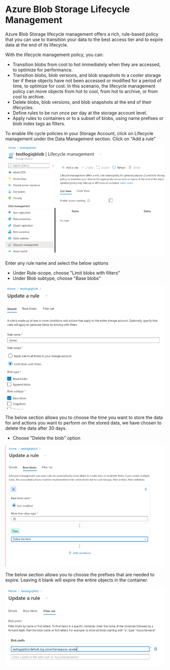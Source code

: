 # Azure Blob Storage Lifecycle Management

Azure Blob Storage lifecycle management offers a rich, rule-based policy that you can use to transition your data to the best access tier and to expire data at the end of its lifecycle.

With the lifecycle management policy, you can:

* Transition blobs from cool to hot immediately when they are accessed, to optimize for performance.
* Transition blobs, blob versions, and blob snapshots to a cooler storage tier if these objects have not been accessed or modified for a period of time, to optimize for cost. In this scenario, the lifecycle management policy can move objects from hot to cool, from hot to archive, or from cool to archive.
* Delete blobs, blob versions, and blob snapshots at the end of their lifecycles.
* Define rules to be run once per day at the storage account level.
* Apply rules to containers or to a subset of blobs, using name prefixes or blob index tags as filters.

To enable life cycle policies in your Storage Account, click on Lifecycle management under the Data Management section. Click on "Add a rule"

![](../../.gitbook/assets/lifecycle..png)

Enter any rule name and select the below options

* Under Rule-scope, choose "Limit blobs with filters"
* Under Blob subtype, choose "Base blobs"

![](../../.gitbook/assets/rule.png)

The below section allows you to choose the time you want to store the data for and actions you want to perform on the stored data, we have chosen to delete the data after 30 days.

* Choose "Delete the blob" option

![](../../.gitbook/assets/blobrule.png)

The below section allows you to choose the prefixes that are needed to expire. Leaving it blank will expire the entire objects in the container.&#x20;

![](../../.gitbook/assets/filter.png)

